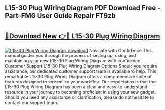 ## L15-30 Plug Wiring Diagram PDF Download Free - Part-FMG User Guide Repair FT9zb

# <h2><a href="http://dftbnp.blite.top/?on=L15-30+Plug+Wiring+Diagram">🔗Download New 👉🔴 L15-30 Plug Wiring Diagram</a></h2>

[![L15-30 Plug Wiring Diagram download](https://i.imgur.com/lujVjoI.png)](http://dftbnp.blite.top/?on=L15-30+Plug+Wiring+Diagram)
Navigate with Confidence This manual guides you through the process of setting up, using, and maintaining your new L15-30 Plug Wiring Diagram with confidence. Customer Support L15-30 Plug Wiring Diagram Options Should you require assistance, our dedicated customer support team is available to help. This remarkable L15-30 Plug Wiring Diagram offers a comprehensive suite of features designed to streamline your workflow. Our expectation is that the L15-30 Plug Wiring Diagram has been a clear and easy-to-understand resource in your journey to becoming proficient in using your new gadget. Should you need any assistance or clarification, please do not hesitate to contact our support team.
